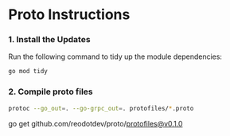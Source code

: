 # Proto Instructions

### 1. Install the Updates

Run the following command to tidy up the module dependencies:

```bash
go mod tidy
```

### 2. Compile proto files


```bash
protoc --go_out=. --go-grpc_out=. protofiles/*.proto
```


go get github.com/reodotdev/proto/protofiles@v0.1.0